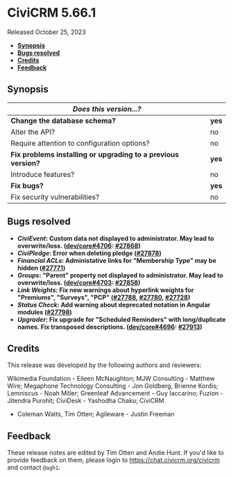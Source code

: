 # CiviCRM 5.66.1

Released October 25, 2023

- **[Synopsis](#synopsis)**
- **[Bugs resolved](#bugs)**
- **[Credits](#credits)**
- **[Feedback](#feedback)**

## <a name="synopsis"></a>Synopsis

| *Does this version...?*                                         |          |
| --------------------------------------------------------------- | -------- |
| **Change the database schema?**                                 | **yes**  |
| Alter the API?                                                  | no       |
| Require attention to configuration options?                     | no       |
| **Fix problems installing or upgrading to a previous version?** | **yes**  |
| Introduce features?                                             | no       |
| **Fix bugs?**                                                   | **yes**  |
| Fix security vulnerabilities?                                   | no       |

## <a name="bugs"></a>Bugs resolved

* **_CiviEvent_: Custom data not displayed to administrator. May lead to overwrite/loss. ([dev/core#4706](https://lab.civicrm.org/dev/core/-/issues/4706): [#27868](https://github.com/civicrm/civicrm-core/pull/27868))**
* **_CiviPledge_: Error when deleting pledge ([#27878](https://github.com/civicrm/civicrm-core/pull/27878))**
* **_Financial ACLs_: Administative links for "Membership Type" may be hidden ([#27771](https://github.com/civicrm/civicrm-core/pull/27771))**
* **_Groups_: "Parent" property not displayed to administrator. May lead to overwrite/loss. ([dev/core#4703](https://lab.civicrm.org/dev/core/-/issues/4703): [#27858](https://github.com/civicrm/civicrm-core/pull/27858))**
* **_Link Weights_: Fix new warnings about hyperlink weights for "Premiums", "Surveys", "PCP" ([#27788](https://github.com/civicrm/civicrm-core/pull/27788), [#27780](https://github.com/civicrm/civicrm-core/pull/27780), [#27728](https://github.com/civicrm/civicrm-core/pull/27728))**
* **_Status Check_: Add warning about deprecated notation in Angular modules ([#27798](https://github.com/civicrm/civicrm-core/pull/27798))**
* **_Upgrader_: Fix upgrade for "Scheduled Reminders" with long/duplicate names. Fix transposed descriptions. ([dev/core#4696](https://lab.civicrm.org/dev/core/-/issues/4696): [#27913](https://github.com/civicrm/civicrm-core/pull/27913))**

## <a name="credits"></a>Credits

This release was developed by the following authors and reviewers:

Wikimedia Foundation - Eileen McNaughton; MJW Consulting - Matthew Wire; Megaphone
Technology Consulting - Jon Goldberg, Brienne Kordis; Lemniscus - Noah Miller; Greenleaf
Advancement - Guy Iaccarino; Fuzion - Jitendra Purohit; CiviDesk - Yashodha Chaku; CiviCRM
- Coleman Watts, Tim Otten; Agileware - Justin Freeman

## <a name="feedback"></a>Feedback

These release notes are edited by Tim Otten and Andie Hunt.  If you'd like to
provide feedback on them, please login to https://chat.civicrm.org/civicrm and
contact `@agh1`.
